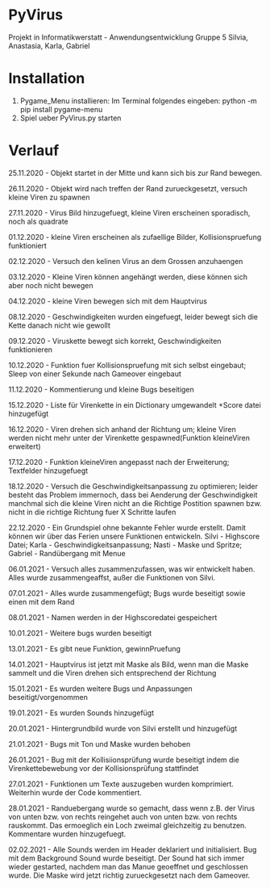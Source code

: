 # PyVirus
Projekt in Informatikwerstatt - Anwendungsentwicklung
Gruppe 5
Silvia, Anastasia, Karla, Gabriel

# Installation
1.  Pygame_Menu installieren:
    Im Terminal folgendes eingeben:
    python -m pip install pygame-menu
2. Spiel ueber PyVirus.py starten

# Verlauf
25.11.2020 - Objekt startet in der Mitte und kann sich bis zur Rand bewegen.

26.11.2020 - Objekt wird nach treffen der Rand zurueckgesetzt, versuch kleine Viren zu spawnen

27.11.2020 - Virus Bild hinzugefuegt, kleine Viren erscheinen sporadisch, noch als quadrate

01.12.2020 - kleine Viren erscheinen als zufaellige Bilder, Kollisionspruefung funktioniert

02.12.2020 - Versuch den kelinen Virus an dem Grossen anzuhaengen

03.12.2020 - Kleine Viren können angehängt werden, diese können sich aber noch nicht bewegen

04.12.2020 - kleine Viren bewegen sich mit dem Hauptvirus

08.12.2020 - Geschwindigkeiten wurden eingefuegt, leider bewegt sich die Kette danach nicht wie gewollt

09.12.2020 - Viruskette bewegt sich korrekt, Geschwindigkeiten funktionieren

10.12.2020 - Funktion fuer Kollisionspruefung mit sich selbst eingebaut; Sleep von einer Sekunde nach Gameover eingebaut

11.12.2020 - Kommentierung und kleine Bugs beseitigen

15.12.2020 - Liste für Virenkette in ein Dictionary umgewandelt +Score datei hinzugefügt

16.12.2020 - Viren drehen sich anhand der Richtung um; kleine Viren werden nicht mehr unter der Virenkette gespawned(Funktion kleineViren erweitert)

17.12.2020 - Funktion kleineViren angepasst nach der Erweiterung; Textfelder hinzugefuegt

18.12.2020 - Versuch die Geschwindigkeitsanpassung zu optimieren; leider besteht das Problem immernoch, dass bei Aenderung der Geschwindigkeit manchmal sich die kleine Viren nicht an die Richtige Postition spawnen bzw. nicht in die richtige Richtung fuer X Schritte laufen

22.12.2020 - Ein Grundspiel ohne bekannte Fehler wurde erstellt. Damit können wir über das Ferien unsere Funktionen entwickeln. Silvi - Highscore Datei; Karla - Geschwindigkeitsanpassung; Nasti - Maske und Spritze; Gabriel - Randübergang mit Menue

06.01.2021 - Versuch alles zusammenzufassen, was wir entwickelt haben. Alles wurde zusammengeaffst, außer die Funktionen von Silvi.

07.01.2021 - Alles wurde zusammengefügt; Bugs wurde beseitigt sowie einen mit dem Rand

08.01.2021 - Namen werden in der Highscoredatei gespeichert

10.01.2021 - Weitere bugs wurden beseitigt

13.01.2021 - Es gibt neue Funktion, gewinnPruefung

14.01.2021 - Hauptvirus ist jetzt mit Maske als Bild, wenn man die Maske sammelt und die Viren drehen sich entsprechend der Richtung

15.01.2021 - Es wurden weitere Bugs und Anpassungen beseitigt/vorgenommen

19.01.2021 - Es wurden Sounds hinzugefügt

20.01.2021 - Hintergrundbild wurde von Silvi erstellt und hinzugefügt

21.01.2021 - Bugs mit Ton und Maske wurden behoben

26.01.2021 - Bug mit der Kollisiionsprüfung wurde beseitigt indem die Virenkettebewebung vor der Kollisionsprüfung stattfindet

27.01.2021 - Funktionen um Texte auszugeben wurden komprimiert. Weiterhin wurde der Code kommentiert.

28.01.2021 - Randuebergang wurde so gemacht, dass wenn z.B. der Virus von unten bzw. von rechts reingehet auch von unten bzw. von rechts rauskommt. Das ermoeglich ein Loch zweimal gleichzeitig zu benutzen. Kommentare wurden hinzugefuegt. 

02.02.2021 - Alle Sounds werden im Header deklariert und initialisiert. Bug mit dem Background Sound wurde beseitigt. Der Sound hat sich immer wieder gestarted, nachdem man das Manue geoeffnet und geschlossen wurde. Die Maske wird jetzt richtig zurueckgesetzt nach dem Gameover.
